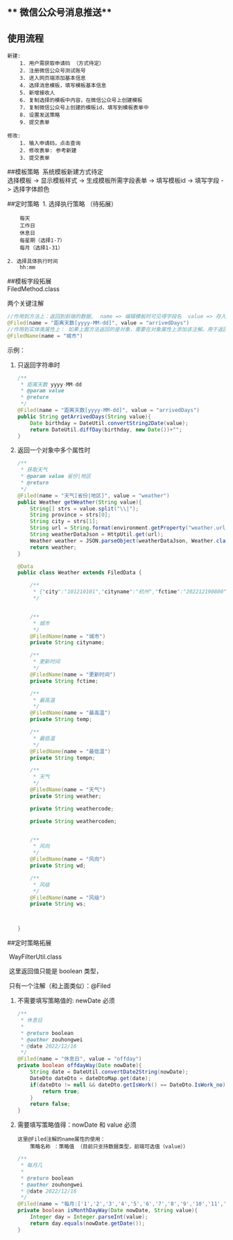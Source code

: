 

## ** 微信公众号消息推送**

## 使用流程
    新建:
        1. 用户需获取申请码 （方式待定）
        2. 注册微信公众号测试账号
        3. 进入网页端添加基本信息
        4. 选择消息模板，填写模板基本信息
        5. 新增接收人
        6. 复制选择的模板中内容，在微信公众号上创建模板
        7. 复制微信公众号上创建的模板id，填写到模板表单中
        8. 设置发送策略
        9. 提交表单
    
    修改:
        1. 输入申请码，点击查询
        2. 修改表单: 参考新建
        3. 提交表单

##模板策略
​    系统模板新建方式待定
​    
​    选择模板 -> 显示模板样式 -> 生成模板所需字段表单 -> 填写模板id -> 填写字段 -> 选择字体颜色



##定时策略
​    1. 选择执行策略 （待拓展）

        每天
        工作日
        休息日
        每星期（选择1-7）
        每月（选择1-31）
    
    2. 选择具体执行时间
        hh:mm



##模板字段拓展  
​    FiledMethod.class 

两个关键注解	

```java
//作用到方法上：返回到前端的数据,  name => 编辑模板时可见得字段名  value => 存入数据库和获取数据时的方法名
@Filed(name = "距离天数[yyyy-MM-dd]", value = "arrivedDays")
//作用到实体类属性上： 如果上面方法返回的是对象，需要在对象属性上添加该注解。用于返回 name 
@FiledName(name = "城市")
```



示例： 

1. 只返回字符串时

   ```java
   /**
    * 距离天数 yyyy-MM-dd
    * @param value
    * @return
    */
   @Filed(name = "距离天数[yyyy-MM-dd]", value = "arrivedDays")
   public String getArrivedDays(String value){
       Date birthday = DateUtil.convertString2Date(value);
       return DateUtil.diffDay(birthday, new Date())+"";
   }
   ```

2. 返回一个对象中多个属性时

   ```java
   /**
    * 获取天气
    * @param value 省份|地区
    * @return
    */
   @Filed(name = "天气[省份|地区]", value = "weather")
   public Weather getWeather(String value){
       String[] strs = value.split("\\|");
       String province = strs[0];
       String city = strs[1];
       String url = String.format(environment.getProperty("weather.url"), province, city);
       String weatherDataJson = HttpUtil.get(url);
       Weather weather = JSON.parseObject(weatherDataJson, Weather.class);
       return weather;
   }
   ```

   ```java
   @Data
   public class Weather extends FiledData {
   
       /**
        * {"city":"101210101","cityname":"杭州","fctime":"202212190800","temp":"8℃","tempn":"0℃","Weather":"晴","weathercode":"d0","weathercoden":"n0","wd":"无持续风向","ws":"<3级"}
        */
   
   
       /**
        * 城市
        */
       @FiledName(name = "城市")
       private String cityname;
   
       /**
        * 更新时间
        */
       @FiledName(name = "更新时间")
       private String fctime;
   
       /**
        * 最高温
        */
       @FiledName(name = "最高温")
       private String temp;
   
       /**
        * 最低温
        */
       @FiledName(name = "最低温")
       private String tempn;
   
       /**
        * 天气
        */
       @FiledName(name = "天气")
       private String weather;
   
       private String weathercode;
   
       private String weathercoden;
   
   
       /**
        * 风向
        */
       @FiledName(name = "风向")
       private String wd;
   
       /**
        * 风级
        */
       @FiledName(name = "风级")
       private String ws;
   
   
   
   }
   ```




##定时策略拓展

​	WayFilterUtil.class

​	这里返回值只能是 boolean 类型，

​	只有一个注解（和上面类似）：@Filed 

 1. 不需要填写策略值的:   newDate 必须

    ```java
    /**
     * 休息日
     *
     * @return boolean
     * @author zouhongwei
     * @date 2022/12/16
     */
    @Filed(name = "休息日", value = "offday")
    private boolean offdayWay(Date nowDate){
        String date = DateUtil.convertDate2String(nowDate);
        DateDto dateDto = dateDtoMap.get(date);
        if(dateDto != null && dateDto.getIsWork() == DateDto.IsWork_no){
            return true;
        }
        return false;
    }
    ```

 2. 需要填写策略值得：nowDate 和 value 必须

    ```
    这里@Filed注解的name属性的使用：
    	策略名称 ：策略值 （目前只支持数据类型，前端可选值（value））
    ```



    ```java
    /**
     * 每月几
     *
     * @return boolean
     * @author zouhongwei
     * @date 2022/12/16
     */
    @Filed(name = "每月:['1','2','3','4','5','6','7','8','9','10','11','12','13','14','15','16','17','18','19','20','21','22','23','24','25','26','27','28','29','30','31']", value = "monthDay")
    private boolean isMonthDayWay(Date nowDate, String value){
        Integer day = Integer.parseInt(value);
        return day.equals(nowDate.getDate());
    }
    ```